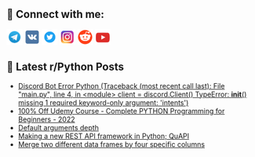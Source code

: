 ## 🔎 Connect with me:
[<img src="https://github.com/bullbesh/bullbesh/blob/main/images/Telegram.png" width="32" height="32" />](https://t.me/bullbesh)
[<img src="https://github.com/bullbesh/bullbesh/blob/main/images/VK.png" width="32" height="32" />](https://vk.com/bullbesh)
[<img src="https://github.com/bullbesh/bullbesh/blob/main/images/Twitter.png" width="32" height="32" />](https://twitter.com/bullbesh1)
[<img src="https://github.com/bullbesh/bullbesh/blob/main/images/Instagram.png" width="32" height="32" />](https://www.instagram.com/bullbesh)
[<img src="https://github.com/bullbesh/bullbesh/blob/main/images/Reddit.png" width="32" height="32" />](https://www.reddit.com/user/bullbesh)
[<img src="https://github.com/bullbesh/bullbesh/blob/main/images/YouTube.png" width="32" height="32" />](https://www.youtube.com/channel/UCtfjRs6uzgq5mfm8S06WTcg)

## 📕 Latest r/Python Posts
<!-- BLOG-POST-LIST:START -->
- [Discord Bot Error Python &lpar;Traceback &lpar;most recent call last&rpar;: File &quot;main.py&quot;, line 4, in &lt;module&gt; client = discord.Client&lpar;&rpar; TypeError: __init__&lpar;&rpar; missing 1 required keyword-only argument: &#39;intents&#39;&rpar;](https://www.reddit.com/r/Python/comments/z9syea/discord_bot_error_python_traceback_most_recent/)
- [100% Off Udemy Course - Complete PYTHON Programming for Beginners - 2022](https://www.reddit.com/r/Python/comments/z9spey/100_off_udemy_course_complete_python_programming/)
- [Default arguments depth](https://www.reddit.com/r/Python/comments/z9shrb/default_arguments_depth/)
- [Making a new REST API framework in Python; QuAPI](https://www.reddit.com/r/Python/comments/z9s3cm/making_a_new_rest_api_framework_in_python_quapi/)
- [Merge two different data frames by four specific columns](https://www.reddit.com/r/Python/comments/z9rvre/merge_two_different_data_frames_by_four_specific/)
<!-- BLOG-POST-LIST:END -->
